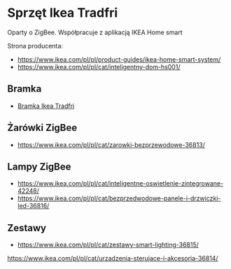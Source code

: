 # Sprzęt Ikea Tradfri

Oparty o ZigBee.
Współpracuje z aplikacją IKEA Home smart


Strona producenta:
* https://www.ikea.com/pl/pl/product-guides/ikea-home-smart-system/
* https://www.ikea.com/pl/pl/cat/inteligentny-dom-hs001/

## Bramka
* [Bramka Ikea Tradfri](Bramka-Ikea-Tradfri)

## Żarówki ZigBee
* https://www.ikea.com/pl/pl/cat/zarowki-bezprzewodowe-36813/

## Lampy ZigBee
* https://www.ikea.com/pl/pl/cat/inteligentne-oswietlenie-zintegrowane-42248/
* https://www.ikea.com/pl/pl/cat/bezprzedwodowe-panele-i-drzwiczki-led-36816/

## Zestawy
* https://www.ikea.com/pl/pl/cat/zestawy-smart-lighting-36815/

https://www.ikea.com/pl/pl/cat/urzadzenia-sterujace-i-akcesoria-36814/

